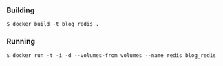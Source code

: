 ### Building

```
$ docker build -t blog_redis .
```

### Running

```
$ docker run -t -i -d --volumes-from volumes --name redis blog_redis
```
